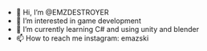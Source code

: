 - 👋 Hi, I’m @EMZDESTROYER
- 👀 I’m interested in game development
- 🌱 I’m currently learning C# and using unity and blender
- 📫 How to reach me instagram: emazski

<!---
EMZDESTROYER/EMZDESTROYER is a ✨ special ✨ repository because its `README.md` (this file) appears on your GitHub profile.
You can click the Preview link to take a look at your changes.
--->
